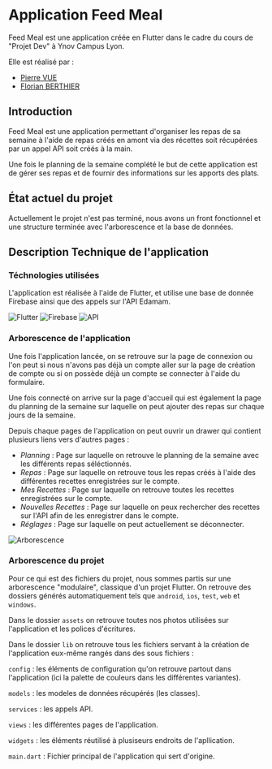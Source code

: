 # Application Feed Meal

Feed Meal est une application créée en Flutter dans le cadre du cours de "Projet Dev" à Ynov Campus Lyon.

Elle est réalisé par :
- [Pierre VUE](https://github.com/KeeMoh)
- [Florian BERTHIER](https://github.com/Orthoceras69)

## Introduction

Feed Meal est une application permettant d'organiser les repas de sa semaine à l'aide de repas créés en amont via des récettes soit récupérées par un appel API soit créés à la main.

Une fois le planning de la semaine complété le but de cette application est de gérer ses repas et de fournir des informations sur les apports des plats.

## État actuel du projet

Actuellement le projet n'est pas terminé, nous avons un front fonctionnel et une structure terminée avec l'arborescence et la base de données.

## Description Technique de l'application

### Téchnologies utilisées

L'application est réalisée à l'aide de Flutter, et utilise une base de donnée Firebase ainsi que des appels sur l'API Edamam.

![Flutter](https://img.shields.io/badge/Flutter-02569B?style=for-the-badge&logo=flutter&logoColor=white)
![Firebase](https://img.shields.io/badge/Firebase-FFCA28?style=for-the-badge&logo=firebase&logoColor=white)
![API](https://img.shields.io/badge/API-FF3621?style=for-the-badge&logo=databricks&logoColor=white)

### Arborescence de l'application

Une fois l'application lancée, on se retrouve sur la page de connexion ou l'on peut si nous n'avons pas déjà un compte aller sur la page de création de compte ou si on possède déjà un compte se connecter à l'aide du formulaire.

Une fois connecté on arrive sur la page d'accueil qui est également la page du planning de la semaine sur laquelle on peut ajouter des repas sur chaque jours de la semaine.

Depuis chaque pages de l'application on peut ouvrir un drawer qui contient plusieurs liens vers d'autres pages :

- _Planning_ : Page sur laquelle on retrouve le planning de la semaine avec les différents repas séléctionnés.
- _Repas_ : Page sur laquelle on retrouve tous les repas créés à l'aide des différentes recettes enregistrées sur le compte.
- _Mes Recettes_ : Page sur laquelle on retrouve toutes les recettes enregistrées sur le compte.
- _Nouvelles Recettes_ : Page sur laquelle on peux rechercher des recettes sur l'API afin de les enregistrer dans le compte.
- _Réglages_ : Page sur laquelle  on peut actuellement se déconnecter.

![Arborescence](https://github.com/Orthoceras69/feed-meal/tree/main/assets/readme/Arborescence.png)

### Arborescence du projet

Pour ce qui est des fichiers du projet, nous sommes partis sur une arborescence "modulaire", classique d'un projet Flutter. On retrouve des dossiers générés automatiquement tels que `android`, `ios`, `test`, `web` et `windows`.

Dans le dossier `assets` on retrouve toutes nos photos utilisées sur l'application et les polices d'écritures.

Dans le dossier `lib` on retrouve tous les fichiers servant à la création de l'application eux-même rangés dans des sous fichiers :

`config` : les éléments de configuration qu'on retrouve partout dans l'application (ici la palette de couleurs dans les différentes variantes).

`models` : les modeles de données récupérés (les classes).

`services` : les appels API.

`views` : les différentes pages de l'application.

`widgets` : les éléments réutilisé à plusiseurs endroits de l'apllication.

`main.dart` : Fichier principal de l'application qui sert d'origine.

